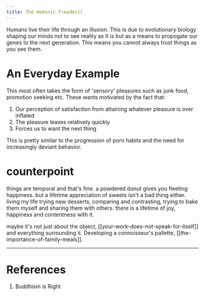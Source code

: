 ```yaml
---
title: The Hedonic Treadmill
---
```

Humans live their life through an illusion. This is due to evolutionary biology shaping our minds not to see reality as it is but as a means to propogate our genes to the next generation. This means you cannot always trust things as you see them. 

# An Everyday Example
This most often takes the form of 'sensory' pleasures such as junk food, promotion seeking etc. These wants motivated by the fact that:
1. Our perception of satisfaction from attaining whatever pleasure is over inflated
2. The pleasure leaves relatively quickly
3. Forces us to want the next thing 

This is pretty similar to the progression of porn habits and the need for increasingly deviant behavior.

# counterpoint
things are temporal and that's fine. a powdered donut gives you fleeting happiness. but a lifetime appreciation of sweets isn't a bad thing either. living my life trying new desserts, comparing and contrasting, trying to bake them myself and sharing them with others. there is a lifetime of joy, happiness and contentness with it. 

maybe it's not just about the object, [[your-work-does-not-speak-for-itself]] and everything surrounding it. Developing a connoisseur's pallette, [[the-importance-of-family-meals]]. 

--- 
# References
1. Buddhism is Right